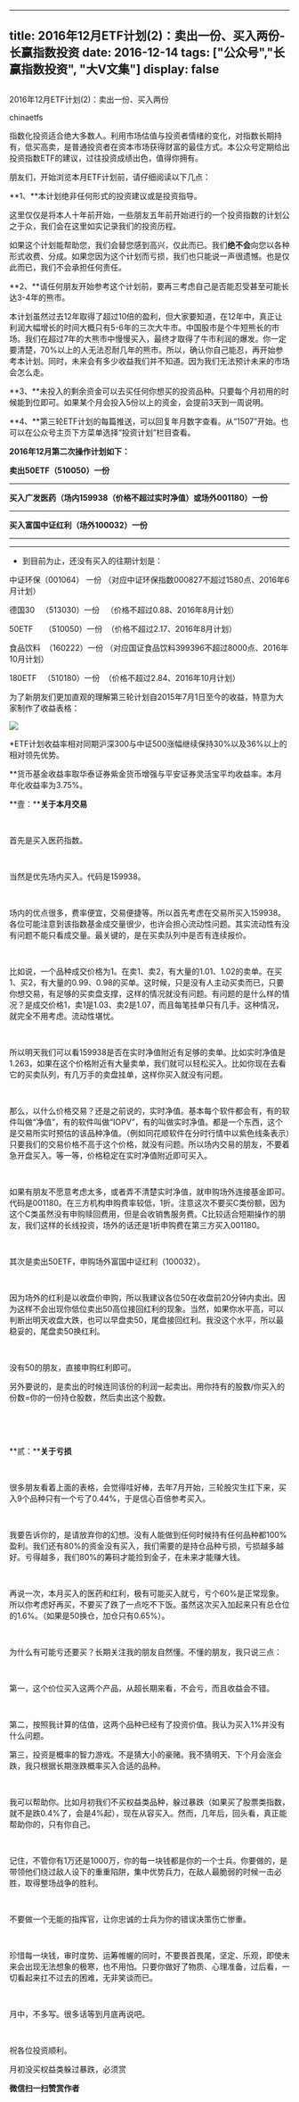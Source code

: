 
---
title:  2016年12月ETF计划(2)：卖出一份、买入两份-长赢指数投资
date: 2016-12-14
tags: ["公众号","长赢指数投资", "大V文集"]
display: false
---


## 



2016年12月ETF计划(2)：卖出一份、买入两份




chinaetfs




指数化投资适合绝大多数人。利用市场估值与投资者情绪的变化，对指数长期持有，低买高卖，是普通投资者在资本市场获得财富的最佳方式。本公众号定期给出投资指数ETF的建议，过往投资成绩出色，值得你拥有。


朋友们，开始浏览本月ETF计划前，请仔细阅读以下几点：



**1、**本计划绝非任何形式的投资建议或是投资指导。



这里仅仅是将本人十年前开始，一些朋友五年前开始进行的一个投资指数的计划公之于众，我们会在这里如实记录我们的投资历程。



如果这个计划能帮助您，我们会替您感到高兴，仅此而已。我们**绝不会**向您以各种形式收费、分成。如果您因为这个计划而亏损，我们也只能说一声很遗憾。也是仅此而已，我们不会承担任何责任。



**2、**请任何朋友开始参考这个计划前，要再三考虑自己是否能忍受甚至可能长达3-4年的熊市。



本计划虽然过去12年取得了超过10倍的盈利，但大家要知道，在12年中，真正让利润大幅增长的时间大概只有5-6年的三次大牛市。中国股市是个牛短熊长的市场。我们在超过7年的大熊市中慢慢买入，最终才取得了牛市利润的爆发。你一定要清楚，70%以上的人无法忍耐几年的熊市。所以，确认你自己能忍，再开始参考本计划。同时，未来会有多少收益我们并不知道。因为我们无法预计未来的市场会怎么走。



**3、**未投入的剩余资金可以去买任何你想买的投资品种。只要每个月初用的时候能到位即可。如果某个月会投入5份以上的资金，会提前3天到一周说明。



**4、**第三轮ETF计划的每篇推送，可以回复年月数字查看。从“1507”开始。也可以在公众号主页下方菜单选择“投资计划”栏目查看。





**2016年12月第二次操作计划如下：**



**卖出50ETF（510050）一份 &nbsp; &nbsp;**

****

**买入广发医药（场内159938（价格不超过实时净值）或场外001180）一份**

****

**买入富国中证红利（场外100032）一份**

****

****

* 到目前为止，还没有买入的往期计划是：



中证环保（001064） 一份 （对应中证环保指数000827不超过1580点、2016年6月计划）

德国30&nbsp;&nbsp; （513030）一份&nbsp;&nbsp; （价格不超过0.88、2016年8月计划）



50ETF&nbsp;&nbsp;&nbsp;&nbsp; （510050）一份&nbsp; （价格不超过2.17、2016年8月计划）

食品饮料&nbsp; （160222）一份 （对应国证食品饮料399396不超过8000点、2016年10月计划）

180ETF&nbsp;&nbsp; （510180）一份&nbsp; （价格不超过2.84、2016年10月计划）





为了新朋友们更加直观的理解第三轮计划自2015年7月1日至今的收益，特意为大家制作了收益表格：



<img data-s="300,640" data-type="png" src="http://mmbiz.qpic.cn/mmbiz_png/SEPick5M9xjPWmNTExRBY4YBzWZKqzqvicaIGnr52lt1AUVGOgGyWfEoo0eHlDCDqZWCYQUK3TiaQWjBAtbribn9xQ/0?wx_fmt=png" data-ratio="1.0529411764705883" data-w="340"/>



*ETF计划收益率相对同期沪深300与中证500涨幅继续保持30%以及36%以上的相对领先优势。



**货币基金收益率取华泰证券紫金货币增强与平安证券灵活宝平均收益率。本月年化收益率为3.75%。









**壹：****关于本月交易**

&nbsp;

首先是买入医药指数。

&nbsp;

当然是优先场内买入。代码是159938。

&nbsp;

场内的优点很多，费率便宜，交易便捷等。所以首先考虑在交易所买入159938。各位可能注意到该指数基金成交量很少，也许会担心流动性问题。其实流动性有没有问题不能只看成交量。最关键的，是在买卖队列中是否有连续报价。

&nbsp;

比如说，一个品种成交价格为1。在卖1、卖2，有大量的1.01、1.02的卖单。在买1、买2，有大量的0.99、0.98的买单。这时候，只是没有人主动买卖而已，只要你想交易，有足够的买卖盘支撑，这样的情况就没有问题。有问题的是什么样的情况？是成交价格1，卖1是1.03、卖2是1.07，而且每笔挂单只有几手。这种情况，就完全不用考虑。流动性堪忧。

&nbsp;

所以明天我们可以看159938是否在实时净值附近有足够的卖单。比如实时净值是1.263，如果在这个价格附近有大量卖单，我们就可以轻松买入。比如你现在去看它的买卖队列，有几万手的卖盘挂单，这样你买入就没有问题。

&nbsp;

那么，以什么价格交易？还是之前说的，实时净值。基本每个软件都会有，有的软件叫做“净值”，有的软件叫做“IOPV”，有的叫做实时净值。都是一个东西，这个是交易所实时预估的该品种净值。（例如同花顺软件在分时行情中以紫色线条表示）只要我们的交易价格不高于这个价格，就没有问题。所以场内交易的朋友，不要着急开盘买入。等一等，价格稳定在实时净值附近即可买入。

&nbsp;

如果有朋友不愿意考虑太多，或者弄不清楚实时净值，就申购场外连接基金即可。代码是001180。在三方机构申购费率较低，1折。注意这次不要买C类份额，因为这个C类虽然没有申购赎回费用，但是会收销售服务费。C比较适合短期操作的朋友，我们这样的长线投资，场外的话还是1折申购费在第三方买入001180。

&nbsp;

其次是卖出50ETF，申购场外富国中证红利（100032）。

&nbsp;

因为场外的红利是以收盘价申购，所以我建议各位50在收盘前20分钟内卖出。因为这样不会出现你低位卖出50高位接回红利的现象。当然，如果你水平高，可以判断出明天收盘大跌，也可以早盘卖50，尾盘接回红利。我没这个水平，所以最稳妥的，尾盘卖50换红利。

&nbsp;

没有50的朋友，直接申购红利即可。



另外要说的，是卖出的时候连同该份的利润一起卖出。用你持有的股数/你买入的份数=你的一份持仓股数，然后卖出这个股数。

&nbsp;

&nbsp;

**贰：****关于亏损**

&nbsp;

很多朋友看着上面的表格，会觉得哇好棒，去年7月开始，三轮股灾生扛下来，买入9个品种只有一个亏了0.44%，于是信心百倍参考买入。

&nbsp;

我要告诉你的，是请放弃你的幻想。没有人能做到任何时候持有任何品种都100%盈利。我们还有80%的资金没有买入，我们需要的是持仓品种亏损，亏损越多越好。亏得越多，我们80%的筹码才能捡到金子，在未来才能赚大钱。

&nbsp;

再说一次，本月买入的医药和红利，极有可能买入就亏，亏个60%是正常现象。所以你考虑好再买，不要买了跌了一点吃不下饭。虽然这次买入加起来只有总仓位的1.6%。（如果是50换仓，加仓只有0.65%）。

&nbsp;

为什么有可能亏还要买？长期关注我的朋友自然懂。不懂的朋友，我只说三点：

&nbsp;

第一，这个价位买入这两个产品，从超长期来看，不会亏，而且收益会不错。

&nbsp;

第二，按照我计算的估值，这两个品种已经有了投资价值。我认为买入1%并没有什么问题。



第三，投资是概率的智力游戏。不是猜大小的豪赌。我不猜明天、下个月会涨会跌，我只根据长期涨跌概率买入合适的品种。

&nbsp;

我可以帮助你。比如月初我们不买权益类品种，躲过暴跌（如果买了股票类指数，就不是跌0.4%了，会是4%起），现在从容买入。然而，几年后，回头看，真正能帮助你的，只有你自己。

&nbsp;

记住，不管你有1万还是1000万，你的每一块钱都是你的一个士兵。你要做的，是带领他们绕过敌人设下的重重陷阱，集中优势兵力，在敌人最脆弱的时候一击必胜，取得整场战争的胜利。

&nbsp;

不要做一个无能的指挥官，让你忠诚的士兵为你的错误决策伤亡惨重。

&nbsp;

珍惜每一块钱，审时度势、运筹帷幄的同时，不要畏首畏尾，坚定、乐观，即使未来会出现无法想象的极寒，也不用怕。只要你做好了物质、心理准备，过后看，一切看起来扛不过去的困难，无非笑谈而已。

&nbsp;

月中，不多写。很多话等到月底再说吧。

&nbsp;

祝各位投资顺利。







月初没买权益类躲过暴跌，必须赏


**微信扫一扫赞赏作者**













